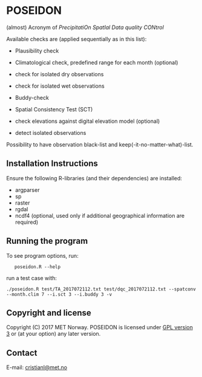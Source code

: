 # POSEIDON
(almost) Acronym of _PrecipitatiOn SpatIal Data quality CONtrol_

Available checks are (applied sequentially as in this list):

* Plausibility check

* Climatological check, predefined range for each month (optional)

* check for isolated dry observations

* check for isolated wet observations

* Buddy-check

* Spatial Consistency Test (SCT)

* check elevations against digital elevation model (optional)

* detect isolated observations

Possibility to have observation black-list and keep(-it-no-matter-what)-list.

Installation Instructions
-------------------------
Ensure the following R-libraries (and their dependencies) are installed:

   * argparser
   * sp
   * raster
   * rgdal
   * ncdf4 (optional, used only if additional geographical information are required)


Running the program
-------------------
To see program options, run:

```
   poseidon.R --help
```

run a test case with:

```
./poseidon.R test/TA_2017072112.txt test/dqc_2017072112.txt --spatconv --month.clim 7 --i.sct 3 --i.buddy 3 -v
```

Copyright and license
---------------------
Copyright (C) 2017 MET Norway. POSEIDON is licensed under [GPL
version 3](https://github.com/cristianlussana/POSEIDON/blob/master/LICENSE) or (at
your option) any later version.

Contact
-------
E-mail: cristianl@met.no
